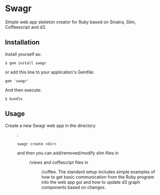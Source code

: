 # Swagr

Simple web app skeleton creator for Ruby based on Sinatra, Slim, Coffeescript and d3.

## Installation

Install yourself as:

    $ gem install swagr

or add this line to your application's Gemfile:

    gem 'swagr'

And then execute:

    $ bundle

## Usage

Create a new Swagr web app in the directory <dir>:

    swagr create <dir>

and then you can add/removed/modify slim files in <dir>/views and coffescript files in <dir>/coffee. The standard setup includes simple examples of how to get basic communication from the Ruby program into the web app gui and how to update d3 graph components based on changes.